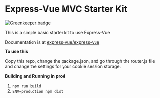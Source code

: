 # Express-Vue MVC Starter Kit

[![Greenkeeper badge](https://badges.greenkeeper.io/express-vue/express-vue-mvc-starter.svg)](https://greenkeeper.io/)

This is a simple basic starter kit to use Express-Vue

Documentation is at [express-vue/express-vue](https://github.com/express-vue/express-vue)


**To use this**

Copy this repo, change the package.json, and go through the router.js file and change the settings for your cookie session storage.


**Building and Running in prod**

1. `npm run build`
2. `ENV=production npm dist`

